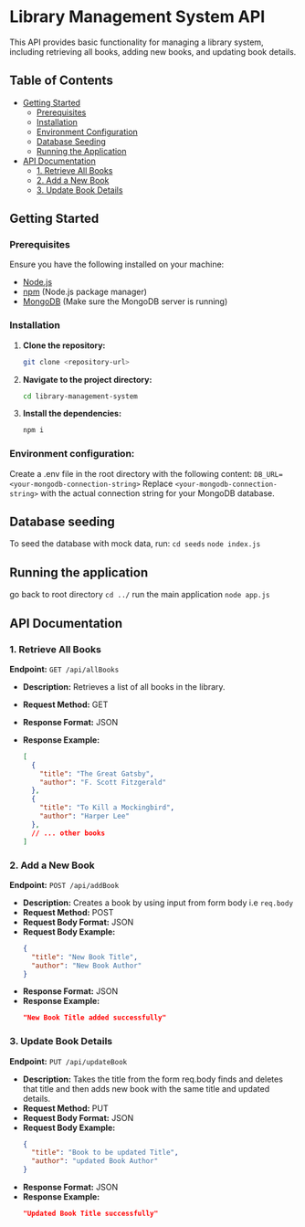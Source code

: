 # Library Management System API

This API provides basic functionality for managing a library system, including retrieving all books, adding new books, and updating book details.

## Table of Contents

- [Getting Started](#getting-started)
  - [Prerequisites](#prerequisites)
  - [Installation](#installation)
  - [Environment Configuration](#environment-configuration)
  - [Database Seeding](#database-seeding)
  - [Running the Application](#running-the-application)
- [API Documentation](#api-documentation)
  - [1. Retrieve All Books](#1-retrieve-all-books)
  - [2. Add a New Book](#2-add-a-new-book)
  - [3. Update Book Details](#3-update-book-details)

## Getting Started

### Prerequisites

Ensure you have the following installed on your machine:

- [Node.js](https://nodejs.org/)
- [npm](https://www.npmjs.com/) (Node.js package manager)
- [MongoDB](https://www.mongodb.com/try/download/community) (Make sure the MongoDB server is running)

### Installation

1. **Clone the repository:**

   ```bash
   git clone <repository-url>

2. **Navigate to the project directory:**

   ```bash
   cd library-management-system

3. **Install the dependencies:**

   ```bash
   npm i
   
### Environment configuration:

Create a .env file in the root directory with the following content:
`DB_URL=<your-mongodb-connection-string>`
Replace `<your-mongodb-connection-string>` with the actual connection string for your MongoDB database.

## Database seeding
To seed the database with mock data, run:
  `cd seeds`
  `node index.js`

## Running the application
go back to root directory
  `cd ../`
run the main application
  `node app.js`

## API Documentation

### 1. Retrieve All Books

**Endpoint:** `GET /api/allBooks`

- **Description:** Retrieves a list of all books in the library.
- **Request Method:** GET
- **Response Format:** JSON
- **Response Example:**

  ```json
  [
    {
      "title": "The Great Gatsby",
      "author": "F. Scott Fitzgerald"
    },
    {
      "title": "To Kill a Mockingbird",
      "author": "Harper Lee"
    },
    // ... other books
  ]

### 2. Add a New Book
**Endpoint:** `POST /api/addBook`

- **Description:** Creates a book by using input from form body i.e `req.body`
- **Request Method:** POST
- **Request Body Format:** JSON
- **Request Body Example:**
  ```json
  {
    "title": "New Book Title",
    "author": "New Book Author"
  }
- **Response Format:** JSON
- **Response Example:**
  ```json
  "New Book Title added successfully"
  
### 3. Update Book Details

**Endpoint:** `PUT /api/updateBook`

- **Description:** Takes the title from the form req.body finds and deletes that title and then adds new book with the same title and updated details.
- **Request Method:** PUT
- **Request Body Format:** JSON
- **Request Body Example:**
  ```json
  {
    "title": "Book to be updated Title",
    "author": "updated Book Author"
  }
- **Response Format:** JSON
- **Response Example:**
  ```json
  "Updated Book Title successfully"
